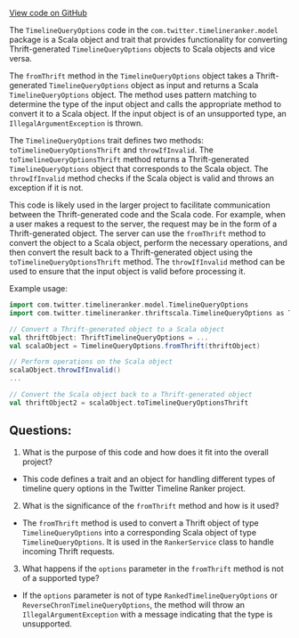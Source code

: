 [View code on GitHub](https://github.com/misbahsy/the-algorithm/timelineranker/common/src/main/scala/com/twitter/timelineranker/model/TimelineQueryOptions.scala)

The `TimelineQueryOptions` code in the `com.twitter.timelineranker.model` package is a Scala object and trait that provides functionality for converting Thrift-generated `TimelineQueryOptions` objects to Scala objects and vice versa. 

The `fromThrift` method in the `TimelineQueryOptions` object takes a Thrift-generated `TimelineQueryOptions` object as input and returns a Scala `TimelineQueryOptions` object. The method uses pattern matching to determine the type of the input object and calls the appropriate method to convert it to a Scala object. If the input object is of an unsupported type, an `IllegalArgumentException` is thrown.

The `TimelineQueryOptions` trait defines two methods: `toTimelineQueryOptionsThrift` and `throwIfInvalid`. The `toTimelineQueryOptionsThrift` method returns a Thrift-generated `TimelineQueryOptions` object that corresponds to the Scala object. The `throwIfInvalid` method checks if the Scala object is valid and throws an exception if it is not.

This code is likely used in the larger project to facilitate communication between the Thrift-generated code and the Scala code. For example, when a user makes a request to the server, the request may be in the form of a Thrift-generated object. The server can use the `fromThrift` method to convert the object to a Scala object, perform the necessary operations, and then convert the result back to a Thrift-generated object using the `toTimelineQueryOptionsThrift` method. The `throwIfInvalid` method can be used to ensure that the input object is valid before processing it.

Example usage:

```scala
import com.twitter.timelineranker.model.TimelineQueryOptions
import com.twitter.timelineranker.thriftscala.TimelineQueryOptions as ThriftTimelineQueryOptions

// Convert a Thrift-generated object to a Scala object
val thriftObject: ThriftTimelineQueryOptions = ...
val scalaObject = TimelineQueryOptions.fromThrift(thriftObject)

// Perform operations on the Scala object
scalaObject.throwIfInvalid()
...

// Convert the Scala object back to a Thrift-generated object
val thriftObject2 = scalaObject.toTimelineQueryOptionsThrift
```
## Questions: 
 1. What is the purpose of this code and how does it fit into the overall project?
- This code defines a trait and an object for handling different types of timeline query options in the Twitter Timeline Ranker project.

2. What is the significance of the `fromThrift` method and how is it used?
- The `fromThrift` method is used to convert a Thrift object of type `TimelineQueryOptions` into a corresponding Scala object of type `TimelineQueryOptions`. It is used in the `RankerService` class to handle incoming Thrift requests.

3. What happens if the `options` parameter in the `fromThrift` method is not of a supported type?
- If the `options` parameter is not of type `RankedTimelineQueryOptions` or `ReverseChronTimelineQueryOptions`, the method will throw an `IllegalArgumentException` with a message indicating that the type is unsupported.